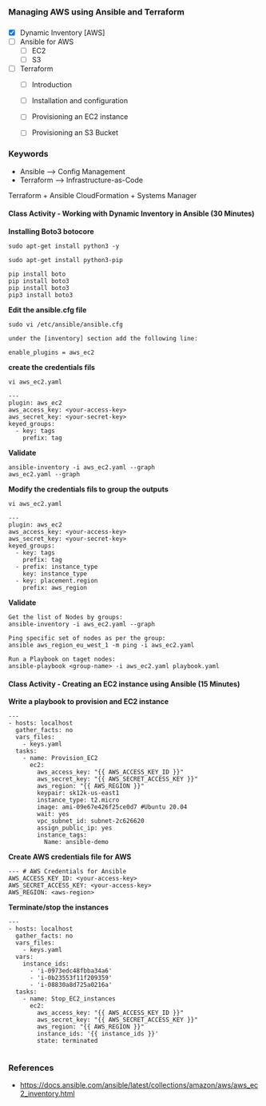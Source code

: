 ### ###############################
### Managing AWS using Ansible and Terraform
### ###############################


- [x] Dynamic Inventory [AWS]
- [ ] Ansible for AWS
    - [ ] EC2
    - [ ] S3
- [ ] Terraform
    - [ ] Introduction
    - [ ] Installation and configuration
    - [ ] Provisioning an EC2 instance
    - [ ] Provisioning an S3 Bucket


### Keywords

- Ansible --> Config Management
- Terraform --> Infrastructure-as-Code

Terraform + Ansible
CloudFormation + Systems Manager
#### Class Activity - Working with Dynamic Inventory in Ansible (30 Minutes)

**Installing Boto3 botocore**
```
sudo apt-get install python3 -y

sudo apt-get install python3-pip

pip install boto
pip install boto3
pip install boto3
pip3 install boto3
```

**Edit the ansible.cfg file**
```
sudo vi /etc/ansible/ansible.cfg

under the [inventory] section add the following line:

enable_plugins = aws_ec2
```

**create the credentials fils**
```
vi aws_ec2.yaml

---
plugin: aws_ec2
aws_access_key: <your-access-key>
aws_secret_key: <your-secret-key>
keyed_groups:
  - key: tags
    prefix: tag
```
**Validate**
```
ansible-inventory -i aws_ec2.yaml --graph
aws_ec2.yaml --graph
```

**Modify the credentials fils to group the outputs**
```
vi aws_ec2.yaml

---
plugin: aws_ec2
aws_access_key: <your-access-key>
aws_secret_key: <your-secret-key>
keyed_groups:
  - key: tags
    prefix: tag
  - prefix: instance_type
    key: instance_type
  - key: placement.region
    prefix: aws_region
```

**Validate**
```
Get the list of Nodes by groups:
ansible-inventory -i aws_ec2.yaml --graph

Ping specific set of nodes as per the group:
ansible aws_region_eu_west_1 -m ping -i aws_ec2.yaml

Run a Playbook on taget nodes:
ansible-playbook <group-name> -i aws_ec2.yaml playbook.yaml
```

#### Class Activity - Creating an EC2 instance using Ansible (15 Minutes)

**Write a playbook to provision and EC2 instance**
```
---
- hosts: localhost
  gather_facts: no
  vars_files:
    - keys.yaml
  tasks:
    - name: Provision_EC2
      ec2:
        aws_access_key: "{{ AWS_ACCESS_KEY_ID }}"
        aws_secret_key: "{{ AWS_SECRET_ACCESS_KEY }}"
        aws_region: "{{ AWS_REGION }}"
        keypair: sk12k-us-east1
        instance_type: t2.micro
        image: ami-09e67e426f25ce0d7 #Ubuntu 20.04
        wait: yes
        vpc_subnet_id: subnet-2c626620
        assign_public_ip: yes
        instance_tags:
          Name: ansible-demo
```

**Create AWS credentials file for AWS**
```
--- # AWS Credentials for Ansible
AWS_ACCESS_KEY_ID: <your-access-key>
AWS_SECRET_ACCESS_KEY: <your-access-key>
AWS_REGION: <aws-region>
```

**Terminate/stop the instances**

```
---
- hosts: localhost
  gather_facts: no
  vars_files:
    - keys.yaml
  vars:
    instance_ids:
      - 'i-0973edc48fbba34a6'
      - 'i-0b23553f11f209359'
      - 'i-08830a8d725a0216a'
  tasks:
    - name: Stop_EC2_instances
      ec2:
        aws_access_key: "{{ AWS_ACCESS_KEY_ID }}"
        aws_secret_key: "{{ AWS_SECRET_ACCESS_KEY }}"
        aws_region: "{{ AWS_REGION }}"
        instance_ids: '{{ instance_ids }}'
        state: terminated
   
```

### References

- https://docs.ansible.com/ansible/latest/collections/amazon/aws/aws_ec2_inventory.html
